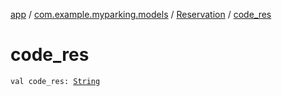 [app](../../index.md) / [com.example.myparking.models](../index.md) / [Reservation](index.md) / [code_res](./code_res.md)

# code_res

`val code_res: `[`String`](https://kotlinlang.org/api/latest/jvm/stdlib/kotlin/-string/index.html)